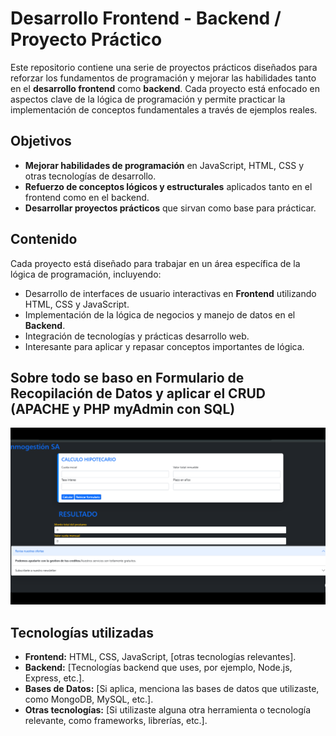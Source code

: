 # Desarrollo Frontend - Backend / Proyecto Práctico

Este repositorio contiene una serie de proyectos prácticos diseñados para reforzar los fundamentos de programación y mejorar las habilidades tanto en el **desarrollo frontend** como **backend**. Cada proyecto está enfocado en aspectos clave de la lógica de programación y permite practicar la implementación de conceptos fundamentales a través de ejemplos reales.

## Objetivos

- **Mejorar habilidades de programación** en JavaScript, HTML, CSS y otras tecnologías de desarrollo.
- **Refuerzo de conceptos lógicos y estructurales** aplicados tanto en el frontend como en el backend.
- **Desarrollar proyectos prácticos** que sirvan como base para prácticar.

## Contenido

Cada proyecto está diseñado para trabajar en un área específica de la lógica de programación, incluyendo:

- Desarrollo de interfaces de usuario interactivas en **Frontend** utilizando HTML, CSS y JavaScript.
- Implementación de la lógica de negocios y manejo de datos en el **Backend**.
- Integración de tecnologías y prácticas desarrollo web.
- Interesante para aplicar y repasar conceptos importantes de lógica.

## Sobre todo se baso en Formulario de Recopilación de Datos y aplicar el CRUD (APACHE y PHP myAdmin con SQL)

![Imagen de la app de uno de los proyectos](/app07_mortgage/morgage.png)

## Tecnologías utilizadas

- **Frontend:** HTML, CSS, JavaScript, [otras tecnologías relevantes].
- **Backend:** [Tecnologías backend que uses, por ejemplo, Node.js, Express, etc.].
- **Bases de Datos:** [Si aplica, menciona las bases de datos que utilizaste, como MongoDB, MySQL, etc.].
- **Otras tecnologías:** [Si utilizaste alguna otra herramienta o tecnología relevante, como frameworks, librerías, etc.].
